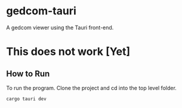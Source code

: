 # gedcom-tauri
A gedcom viewer using the Tauri front-end.

# This does not work [Yet]

## How to Run
To run the program.
Clone the project and cd into the top level folder.
```bash
cargo tauri dev
```
